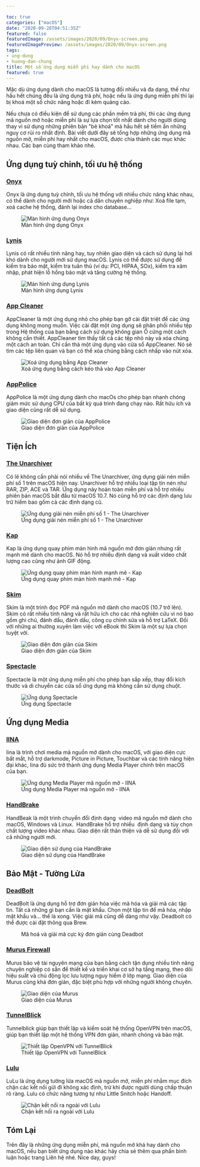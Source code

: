 ```yaml
---

toc: true
categories: ["macOS"]
date: "2020-09-28T04:51:35Z"
featured: false
featuredImage: /assets/images/2020/09/Onyx-screen.png
featuredImagePreview: /assets/images/2020/09/Onyx-screen.png
tags:
- ung-dung
- huong-dan-chung
title: Một số ứng dụng miễn phí hay dành cho macOS
featured: true
---
```


Mặc dù ứng dụng dành cho macOS là tương đối nhiều và đa dạng, thế như hầu hết chúng đều là ứng dụng trả phí, hoặc nếu là ứng dụng miễn phí thì lại bị khoá một số chức năng hoặc đi kèm quảng cáo.

Nếu chưa có điều kiện để sử dụng các phần mềm trả phí, thì các ứng dụng mã nguồn mở hoặc miễn phí là sự lựa chọn tốt nhất dành cho người dùng thay vì sử dụng những phiên bản "bẻ khoá" mà hầu hết sẽ tiềm ẩn những nguy cơ rủi ro nhất định. Bài viết dưới đây sẽ tổng hợp những ứng dụng mã nguồn mở, miễn phí hay nhất cho macOS, được chia thành các mục khác nhau. Các bạn cùng tham khảo nhé.

## Ứng dụng tuỳ chỉnh, tối ưu hệ thống

### [Onyx](https://www.titanium-software.fr/en/onyx.html)

Onyx là ứng dụng tuỳ chỉnh, tối ưu hệ thống với nhiều chức năng khác nhau, có thể dành cho người mới hoặc cả dân chuyên nghiệp như: Xoá file tạm, xoá cache hệ thống, đánh lại index cho database...

<figure class="kg-card kg-image-card kg-card-hascaption"><img src="/assets/images/2020/09/Onyx-screen.png" class="kg-image" alt="Màn hình ứng dụng Onyx" srcset="/assets/images/size/w600/2020/09/Onyx-screen.png 600w, /assets/images/size/w1000/2020/09/Onyx-screen.png 1000w, /assets/images/2020/09/Onyx-screen.png 1232w" sizes="(min-width: 720px) 720px"><figcaption class="text-center">Màn hình ứng dụng Onyx</figcaption></figure>

### [Lynis](https://cisofy.com/lynis/)

Lynis có rất nhiều tính năng hay, tuy nhiên giao diện và cách sử dụng lại hơi khó dành cho người mới sử dụng macOS. Lynis có thể được sử dụng để kiểm tra bảo mật, kiểm tra tuân thủ (ví dụ: PCI, HIPAA, SOx), kiểm tra xâm nhập, phát hiện lỗ hổng bảo mật và tăng cường hệ thống.

<figure class="kg-card kg-image-card kg-card-hascaption"><img src="/assets/images/2020/09/lynis-screenshot.png" class="kg-image" alt="Màn hình ứng dụng Lynis" srcset="/assets/images/size/w600/2020/09/lynis-screenshot.png 600w, /assets/images/2020/09/lynis-screenshot.png 800w" sizes="(min-width: 720px) 720px"><figcaption class="text-center">Màn hình ứng dụng Lynis</figcaption></figure>

### [App Cleaner](http://freemacsoft.net/appcleaner/)

AppCleaner là một ứng dụng nhỏ cho phép bạn gỡ cài đặt triệt để các ứng dụng không mong muốn. Việc cài đặt một ứng dụng sẽ phân phối nhiều tệp trong Hệ thống của bạn bằng cách sử dụng không gian Ổ cứng một cách không cần thiết. AppCleaner tìm thấy tất cả các tệp nhỏ này và xóa chúng một cách an toàn. Chỉ cần thả một ứng dụng vào cửa sổ AppCleaner. Nó sẽ tìm các tệp liên quan và bạn có thể xóa chúng bằng cách nhấp vào nút xóa.

<figure class="kg-card kg-image-card kg-card-hascaption"><img src="/assets/images/2020/09/appcleaner-screen.png" class="kg-image" alt="Xoá ứng dụng bằng App Cleaner"><figcaption class="text-center">Xoá ứng dụng bằng cách kéo thả vào App Cleaner</figcaption></figure>

### [AppPolice](https://github.com/AppPolice/AppPolice)

AppPolice là một ứng dụng dành cho macOs cho phép bạn nhanh chóng giảm mức sử dụng CPU của bất kỳ quá trình đang chạy nào. Rất hữu ích và giao diện cũng rất dễ sử dụng.

<figure class="kg-card kg-image-card kg-card-hascaption"><img src="/assets/images/2020/09/fdffd054-cc65-11e5-8405-cc224ea4ab3b.png" class="kg-image" alt="Giao diện đơn giản của AppPolice" srcset="/assets/images/size/w600/2020/09/fdffd054-cc65-11e5-8405-cc224ea4ab3b.png 600w, /assets/images/2020/09/fdffd054-cc65-11e5-8405-cc224ea4ab3b.png 711w"><figcaption class="text-center">Giao diện đơn giản của AppPolice</figcaption></figure>

## Tiện Ích

### [The Unarchiver](https://theunarchiver.com/)

Có lẽ không cần phải nói nhiều về The Unarchiver, ứng dụng giải nén miễn phí số 1 trên macOS hiện nay. Unarchiver hỗ trợ nhiều loại tập tin nén như RAR, ZIP, ACE và TAR. Ứng dụng này hoàn toàn miễn phí và hỗ trợ nhiều phiên bản macOS bắt đầu từ macOS 10.7. Nó cũng hỗ trợ các định dạng lưu trữ hiếm bao gồm cả các định dạng cũ.

<figure class="kg-card kg-image-card kg-card-hascaption"><img src="/assets/images/2020/09/unarchiver-screenshot-01.png" class="kg-image" alt="Ứng dụng giải nén miễn phí số 1 - The Unarchiver" srcset="/assets/images/size/w600/2020/09/unarchiver-screenshot-01.png 600w, /assets/images/2020/09/unarchiver-screenshot-01.png 920w" sizes="(min-width: 720px) 720px"><figcaption class="text-center">Ứng dụng giải nén miễn phí số 1 - The Unarchiver</figcaption></figure>

### [Kap](https://getkap.co/)

Kap là ứng dụng quay phim màn hình mã nguồn mở đơn giản nhưng rất mạnh mẽ dành cho macOS. Nó hỗ trợ nhiều định dạng và xuất video chất lượng cao cũng như ảnh GIF động.

<figure class="kg-card kg-image-card kg-card-hascaption"><img src="/assets/images/2020/09/Kap-Screenshot.png" class="kg-image" alt="Ứng dụng quay phim màn hình mạnh mẽ - Kap" srcset="/assets/images/size/w600/2020/09/Kap-Screenshot.png 600w, /assets/images/2020/09/Kap-Screenshot.png 955w" sizes="(min-width: 720px) 720px"><figcaption class="text-center">Ứng dụng quay phim màn hình mạnh mẽ - Kap</figcaption></figure>

### [Skim](https://skim-app.sourceforge.io/)

Skim là một trình đọc PDF mã nguồn mở dành cho macOS (10.7 trở lên). Skim có rất nhiều tính năng và rất hữu ích cho các nhà nghiên cứu vì nó bao gồm ghi chú, đánh dấu, đánh dấu, công cụ chỉnh sửa và hỗ trợ LaTeX. Đối với những ai thường xuyên làm việc với eBook thì Skim là một sự lựa chọn tuyệt vời.

<figure class="kg-card kg-image-card kg-card-hascaption"><img src="/assets/images/2020/09/Skim-Screenshot.png" class="kg-image" alt="Giao diện đơn giản của Skim" srcset="/assets/images/size/w600/2020/09/Skim-Screenshot.png 600w, /assets/images/2020/09/Skim-Screenshot.png 700w"><figcaption class="text-center">Giao diện đơn giản của Skim</figcaption></figure>

### [Spectacle](https://www.spectacleapp.com/)

Spectacle là một ứng dụng miễn phí cho phép bạn sắp xếp, thay đổi kích thước và di chuyển các cửa sổ ứng dụng mà không cần sử dụng chuột.

<figure class="kg-card kg-image-card kg-card-hascaption"><img src="/assets/images/2020/09/spectacle-screenshot.png" class="kg-image" alt="Ứng dụng Spectacle" srcset="/assets/images/size/w600/2020/09/spectacle-screenshot.png 600w, /assets/images/size/w1000/2020/09/spectacle-screenshot.png 1000w, /assets/images/2020/09/spectacle-screenshot.png 1056w" sizes="(min-width: 720px) 720px"><figcaption class="text-center">Ứng dụng Spectacle</figcaption></figure>

## Ứng dụng Media

### [IINA](https://iina.io/)

Iina là trình chơi media mã nguồn mở dành cho macOS, với giao diện cực bắt mắt, hỗ trợ darkmode, Picture in Picture, Touchbar và các tính năng hiện đại khác, Iina đủ sức trở thành ứng dụng Media Player chính trên macOS của bạn.

<figure class="kg-card kg-image-card kg-card-hascaption"><img src="/assets/images/2020/09/image-24.png" class="kg-image" alt="Ứng dụng Media Player mã nguồn mở - IINA" srcset="/assets/images/size/w600/2020/09/image-24.png 600w, /assets/images/size/w1000/2020/09/image-24.png 1000w, /assets/images/2020/09/image-24.png 1073w" sizes="(min-width: 720px) 720px"><figcaption class="text-center">Ứng dụng Media Player mã nguồn mở - IINA</figcaption></figure>


### [HandBrake](https://handbrake.fr/)

HandBeak là một trình chuyển đổi định dạng &nbsp;video mã nguồn mở dành cho macOS, Windows và Linux. &nbsp;HandBrake hỗ trợ nhiều &nbsp;định dạng và tùy chọn chất lượng video khác nhau. Giao diện rất thân thiện và dễ sử dụng đối với cả những người mới.

<figure class="kg-card kg-image-card kg-card-hascaption"><img src="/assets/images/2020/09/handbrake_screenshot.png" class="kg-image" alt="Giao diện sử dụng của HandBrake" srcset="/assets/images/size/w600/2020/09/handbrake_screenshot.png 600w, /assets/images/2020/09/handbrake_screenshot.png 920w" sizes="(min-width: 720px) 720px"><figcaption class="text-center">Giao diện sử dụng của HandBrake</figcaption></figure>

## Bảo Mật - Tường Lửa

### [DeadBolt](https://github.com/alichtman/deadbolt)

DeadBolt là ứng dụng hỗ trợ đơn giản hóa việc mã hóa và giải mã các tập tin. Tất cả những gì bạn cần là mật khẩu. Chọn một tập tin để mã hóa, nhập mật khẩu và… thế là xong. Việc giải mã cũng dễ dàng như vậy. Deadbolt có thể được cài đặt thông qua Brew.

<figure class="kg-card kg-image-card kg-card-hascaption"><img src="/assets/images/2020/09/deadbolt-header.png" class="kg-image" alt srcset="/assets/images/size/w600/2020/09/deadbolt-header.png 600w, /assets/images/size/w1000/2020/09/deadbolt-header.png 1000w, /assets/images/size/w1600/2020/09/deadbolt-header.png 1600w, /assets/images/size/w2400/2020/09/deadbolt-header.png 2400w" sizes="(min-width: 720px) 720px"><figcaption class="text-center">Mã hoá và giải mã cực kỳ đơn giản cùng Deadbot</figcaption></figure>

### [Murus Firewall](https://www.murusfirewall.com/murus/)

Murus bảo vệ tài nguyên mạng của bạn bằng cách tận dụng nhiều tính năng chuyên nghiệp có sẵn để thiết kế và triển khai cơ sở hạ tầng mạng, theo dõi hiệu suất và chủ động lọc lưu lượng nguy hiểm ở lớp mạng. Giao diện của Murus cũng khá đơn giản, đặc biệt phù hợp với những người không chuyên.

<figure class="kg-card kg-image-card kg-card-hascaption"><img src="/assets/images/2020/09/firewallfiltering2.jpeg" class="kg-image" alt="Giao diện của Murus" srcset="/assets/images/size/w600/2020/09/firewallfiltering2.jpeg 600w, /assets/images/size/w1000/2020/09/firewallfiltering2.jpeg 1000w, /assets/images/size/w1600/2020/09/firewallfiltering2.jpeg 1600w, /assets/images/2020/09/firewallfiltering2.jpeg 1920w" sizes="(min-width: 720px) 720px"><figcaption class="text-center">Giao diện của Murus</figcaption></figure>

### [TunnelBlick](https://tunnelblick.net/index.html)

Tunnelblick giúp bạn thiết lập và kiểm soát hệ thống OpenVPN trên macOS, giúp bạn thiết lập một hệ thống VPN đơn giản, nhanh chóng và bảo mật.

<figure class="kg-card kg-image-card kg-card-hascaption"><img src="/assets/images/2020/09/tunnel-blick.png" class="kg-image" alt="Thiết lập OpenVPN với TunnelBlick" srcset="/assets/images/size/w600/2020/09/tunnel-blick.png 600w, /assets/images/size/w1000/2020/09/tunnel-blick.png 1000w, /assets/images/2020/09/tunnel-blick.png 1006w" sizes="(min-width: 720px) 720px"><figcaption class="text-center">Thiết lập OpenVPN với TunnelBlick</figcaption></figure>

### [Lulu](https://objective-see.com/products/lulu.html)

LuLu là ứng dụng tường lửa macOS mã nguồn mở, miễn phí nhằm mục đích chặn các kết nối gửi đi không xác định, trừ khi được người dùng chấp thuận rõ ràng. Lulu có chức năng tương tự như Little Snitch hoặc Handoff.

<figure class="kg-card kg-image-card kg-card-hascaption"><img src="/assets/images/2020/10/lulu.png" class="kg-image" alt="Chặn kết nối ra ngoài với Lulu" srcset="/assets/images/size/w600/2020/10/lulu.png 600w, /assets/images/size/w1000/2020/10/lulu.png 1000w, /assets/images/size/w1600/2020/10/lulu.png 1600w, /assets/images/2020/10/lulu.png 1920w" sizes="(min-width: 720px) 720px"><figcaption class="text-center">Chặn kết nối ra ngoài với Lulu</figcaption></figure>

## Tóm Lại

Trên đây là những ứng dụng miễn phí, mã nguồn mở khá hay dành cho macOS, nếu bạn biết ứng dụng nào khác hãy chia sẻ thêm qua phần bình luận hoặc trang Liên hệ nhé. Nice day, guys!

